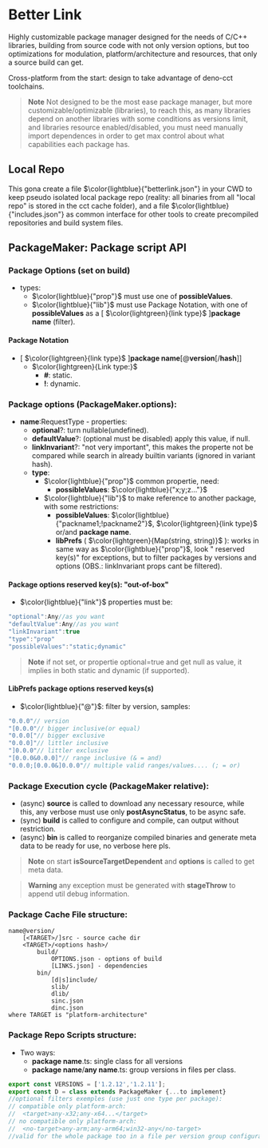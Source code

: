 # Better Link
Highly customizable package manager designed for the needs of C/C++ libraries, building from source code with not only version options, but too optimizations for modulation, platform/architecture and resources, that only a source build can get.

Cross-platform from the start: design to take advantage of deno-cct toolchains.
> __Note__
> Not designed to be the most ease package manager, but more customizable/optimizable (libraries), to reach this, as many libraries depend on another libraries with some conditions as versions limit, and libraries resource enabled/disabled, you must need manually import dependences in order to get max control about what capabilities each package has.

## Local Repo
This gona create a file $\color{lightblue}{"betterlink.json"} in your CWD to keep pseudo isolated local package repo (reality: all binaries from all "local repo" is stored in the cct cache folder), and a file $\color{lightblue}{"includes.json"} as common interface for other tools to create precompiled repositories and build system files.

## PackageMaker: Package script API
### Package Options (set on build)
- types:
	- $\color{lightblue}{"prop"}$ must use one of **possibleValues**.
	- $\color{lightblue}{"lib"}$ must use Package Notation, with one of **possibleValues** as a [ $\color{lightgreen}{link type}$ ]**package name** (filter).

#### Package Notation

- [ $\color{lightgreen}{link type}$ ]**package name**[\@**version**[\/**hash**]]
	- $\color{lightgreen}{Link type:}$
		- **#**: static.
		- **!**: dynamic.

### Package options (PackageMaker.options):

- **name**:RequestType - properties:
	- **optional**?: turn nullable(undefined).
	- **defaultValue**?: (optional must be disabled) apply this value, if null.
	- **linkInvariant**?: "not very important", this makes the properte not be compared while search in already builtin variants (ignored in variant hash).
	- **type**:
		- $\color{lightblue}{"prop"}$ common propertie, need:
			- **possibleValues**: $\color{lightblue}{"x;y;z..."}$
		- $\color{lightblue}{"lib"}$ to make reference to another package, with some restrictions:
			- **possibleValues**: $\color{lightblue}{"packname1;!packname2"}$, $\color{lightgreen}{link type}$ or/and **package name**.
			- **libPrefs** ( $\color{lightgreen}{Map(string, string)}$ ): works in same way as $\color{lightblue}{"prop"}$, look " reserved key(s)" for exceptions, but to filter packages by versions and options (OBS.: linkInvariant props cant be filtered).

#### Package options reserved key(s): "out-of-box"

- $\color{lightblue}{"link"}$ properties must be:
```js
"optional":Any//as you want
"defaultValue":Any//as you want
"linkInvariant":true
"type":"prop"
"possibleValues":"static;dynamic"
```
> __Note__ if not set, or propertie optional=true and get null as value, it implies in both static and dynamic (if supported).

#### LibPrefs package options reserved keys(s)

- $\color{lightblue}{"@"}$: filter by version, samples:
```js
"0.0.0"// version
"[0.0.0"// bigger inclusive(or equal)
"0.0.0["// bigger exclusive
"0.0.0]"// littler inclusive
"]0.0.0"// littler exclusive
"[0.0.0&0.0.0]"// range inclusive (& = and)
"0.0.0;[0.0.0&]0.0.0"// multiple valid ranges/values.... (; = or)
```

### Package Execution cycle (PackageMaker relative):

- (async) **source** is called to download any necessary resource, while this, any verbose must use only **postAsyncStatus**, to be async safe.
- (sync) **build** is called to configure and compile, can output without restriction.
- (async) **bin** is called to reorganize compiled binaries and generate meta data to be ready for use, no verbose here pls.

> __Note__ on start **isSourceTargetDependent** and **options** is called to get meta data.

> __Warning__ any exception must be generated with **stageThrow** to append util debug information.

### Package Cache File structure:

```
name@version/
	[<TARGET>/]src - source cache dir
	<TARGET>/<options hash>/
		build/
			OPTIONS.json - options of build
			[LINKS.json] - dependencies
		bin/
			[d|s]include/
			slib/
			dlib/
			sinc.json
			dinc.json
where TARGET is "platform-architecture"
```

### Package Repo Scripts structure:
- Two ways:
	- **package name**.ts: single class for all versions
	- **package name**/**any name**.ts: group versions in files per class.
```ts
export const VERSIONS = ['1.2.12','1.2.11'];
export const D = class extends PackageMaker {...to implement}
//optional filters exemples (use just one type per package):
// compatible only platform-arch:
//  <target>any-x32;any-x64...</target>
// no compatible only platform-arch:
//  <no-target>any-arm;any-arm64;win32-any</no-target>
//valid for the whole package too in a file per version group configuration (sum rules).
```